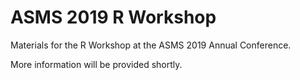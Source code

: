 # ASMS 2019 R Workshop

Materials for the R Workshop at the ASMS 2019 Annual Conference.

More information will be provided shortly.
